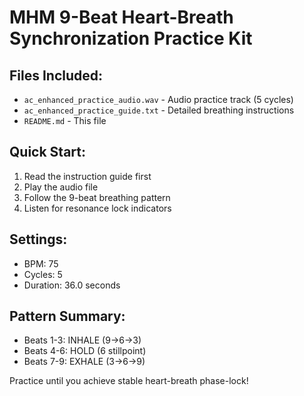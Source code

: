 
# MHM 9-Beat Heart-Breath Synchronization Practice Kit

## Files Included:
- `ac_enhanced_practice_audio.wav` - Audio practice track (5 cycles)
- `ac_enhanced_practice_guide.txt` - Detailed breathing instructions
- `README.md` - This file

## Quick Start:
1. Read the instruction guide first
2. Play the audio file
3. Follow the 9-beat breathing pattern
4. Listen for resonance lock indicators

## Settings:
- BPM: 75
- Cycles: 5
- Duration: 36.0 seconds

## Pattern Summary:
- Beats 1-3: INHALE (9→6→3)
- Beats 4-6: HOLD (6 stillpoint)  
- Beats 7-9: EXHALE (3→6→9)

Practice until you achieve stable heart-breath phase-lock!
